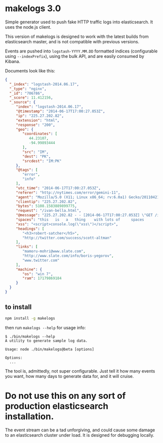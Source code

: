 # makelogs 3.0

Simple generator used to push fake HTTP traffic logs into elasticsearch. It uses the node.js client.

This version of makelogs is designed to work with the latest builds from elasticsearch master, and is not compatible with previous versions.

Events are pushed into `logstash-YYYY.MM.DD` formatted indices (configurable using `--indexPrefix`), using the bulk API, and are easily consumed by Kibana.

Documents look like this:

```json
{
  "_index": "logstash-2014.06.17",
  "_type": "nginx",
  "_id": "706786",
  "_score": 11.412156,
  "_source": {
     "index": "logstash-2014.06.17",
     "@timestamp": "2014-06-17T17:00:27.053Z",
     "ip": "225.27.202.82",
     "extension": "html",
     "response": "200",
     "geo": {
        "coordinates": [
           44.23107,
           -94.99893444
        ],
        "src": "IM",
        "dest": "PK",
        "srcdest": "IM:PK"
     },
     "@tags": [
        "error",
        "info"
     ],
     "utc_time": "2014-06-17T17:00:27.053Z",
     "referer": "http://nytimes.com/error/gemini-11",
     "agent": "Mozilla/5.0 (X11; Linux x86_64; rv:6.0a1) Gecko/20110421 Firefox/6.0a1",
     "clientip": "225.27.202.82",
     "bytes": 5108.1583889899775,
     "request": "/ivan-bella.html",
     "@message": "225.27.202.82 - - [2014-06-17T17:00:27.053Z] \"GET /ivan-bella.html HTTP/1.1\" 200 5108.1583889899775 \"-\" \"Mozilla/5.0 (X11; Linux x86_64; rv:6.0a1) Gecko/20110421 Firefox/6.0a1\"",
     "spaces": "this   is   a   thing    with lots of     spaces       wwwwoooooo",
     "xss": "<script>console.log(\"xss\")</script>",
     "headings": [
        "<h3>robert-satcher</h5>",
        "http://twitter.com/success/scott-altman"
     ],
     "links": [
        "mamoru-mohri@www.slate.com",
        "http://www.slate.com/info/boris-yegorov",
        "www.twitter.com"
     ],
     "machine": {
        "os": "win 7",
        "ram": 17179869184
     }
  }
}
```

## to install

```sh
npm install -g makelogs
```

then run `makelogs --help` for usage info:

```
$ ./bin/makelogs --help
A utility to generate sample log data.

Usage: node ./bin/makelogs@beta [options]

Options:
  ...
```


The tool is, admittedly, not super configurable. Just tell it how many events you want, how many days to generate data for, and it will cruise.

# Do not use this on any sort of production elasticsearch installation.

The event stream can be a tad unforgiving, and could cause some damage to an elasticsearch cluster under load. It is designed for debugging locally.
